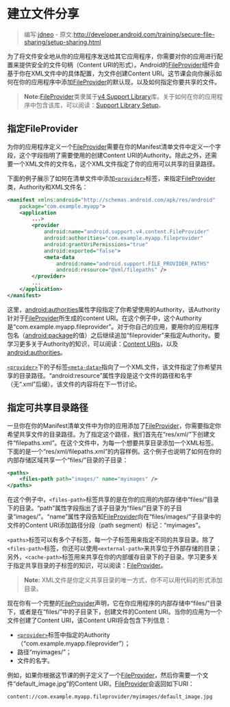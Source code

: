 # 建立文件分享

> 编写:[jdneo](https://github.com/jdneo) - 原文:<http://developer.android.com/training/secure-file-sharing/setup-sharing.html>

为了将文件安全地从你的应用程序发送给其它应用程序，你需要对你的应用进行配置来提供安全的文件句柄（Content URI的形式）。Android的[FileProvider](http://developer.android.com/reference/android/support/v4/content/FileProvider.html)组件会基于你在XML文件中的具体配置，为文件创建Content URI。这节课会向你展示如何在你的应用程序中添加[FileProvider](http://developer.android.com/reference/android/support/v4/content/FileProvider.html)的默认现，以及如何指定你要共享的文件。

> **Note:**[FileProvider](http://developer.android.com/reference/android/support/v4/content/FileProvider.html)类隶属于[v4 Support Library](http://developer.android.com/tools/support-library/features.html#v4)库。关于如何在你的应用程序中包含该库，可以阅读：[Support Library Setup](http://developer.android.com/tools/support-library/setup.html)。

## 指定FileProvider

为你的应用程序定义一个[FileProvider](http://developer.android.com/reference/android/support/v4/content/FileProvider.html)需要在你的Manifest清单文件中定义一个字段，这个字段指明了需要使用的创建Content URI的Authority。除此之外，还需要一个XML文件的文件名，这个XML文件指定了你的应用可以共享的目录路径。

下面的例子展示了如何在清单文件中添加[`<provider>`](http://developer.android.com/guide/topics/manifest/provider-element.html)标签，来指定[FileProvider](http://developer.android.com/reference/android/support/v4/content/FileProvider.html)类，Authority和XML文件名：

```xml
<manifest xmlns:android="http://schemas.android.com/apk/res/android"
    package="com.example.myapp">
    <application
        ...>
        <provider
            android:name="android.support.v4.content.FileProvider"
            android:authorities="com.example.myapp.fileprovider"
            android:grantUriPermissions="true"
            android:exported="false">
            <meta-data
                android:name="android.support.FILE_PROVIDER_PATHS"
                android:resource="@xml/filepaths" />
        </provider>
        ...
    </application>
</manifest>
```
这里，[android:authorities](http://developer.android.com/guide/topics/manifest/provider-element.html#auth)属性字段指定了你希望使用的Authority，该Authority针对于[FileProvider](http://developer.android.com/reference/android/support/v4/content/FileProvider.html)所生成的content URI。在这个例子中，这个Authority是“com.example.myapp.fileprovider”。对于你自己的应用，要用你的应用程序包名（[android:package](http://developer.android.com/guide/topics/manifest/manifest-element.html#package)的值）之后继续追加“fileprovider”来指定Authority。要学习更多关于Authority的知识，可以阅读：[Content URIs](http://developer.android.com/guide/topics/providers/content-provider-basics.html#ContentURIs)，以及[android:authorities](http://developer.android.com/guide/topics/manifest/provider-element.html#auth)。

[`<provider>`](http://developer.android.com/guide/topics/manifest/provider-element.html)下的子标签[`<meta-data>`](http://developer.android.com/guide/topics/manifest/meta-data-element.html)指向了一个XML文件，该文件指定了你希望共享的目录路径。“android:resource”属性字段是这个文件的路径和名字（无“.xml”后缀）。该文件的内容将在下一节讨论。

## 指定可共享目录路径

一旦你在你的Manifest清单文件中为你的应用添加了[FileProvider](http://developer.android.com/reference/android/support/v4/content/FileProvider.html)，你需要指定你希望共享文件的目录路径。为了指定这个路径，我们首先在“res/xml/”下创建文件“filepaths.xml”。在这个文件中，为每一个想要共享目录添加一个XML标签。下面的是一个“res/xml/filepaths.xml”的内容样例。这个例子也说明了如何在你的内部存储区域共享一个“files/”目录的子目录：

```xml
<paths>
    <files-path path="images/" name="myimages" />
</paths>
```

在这个例子中，`<files-path>`标签共享的是在你的应用的内部存储中“files/”目录下的目录。“path”属性字段指出了该子目录为“files/”目录下的子目录“images/”。“name”属性字段告知[FileProvider](http://developer.android.com/reference/android/support/v4/content/FileProvider.html)向在“files/images/”子目录中的文件的Content URI添加路径分段（path segment）标记：“myimages”。

`<paths>`标签可以有多个子标签，每一个子标签用来指定不同的共享目录。除了`<files-path>`标签，你还可以使用`<external-path>`来共享位于外部存储的目录；另外，`<cache-path>`标签用来共享在你的内部缓存目录下的子目录。学习更多关于指定共享目录的子标签的知识，可以阅读：[FileProvider](http://developer.android.com/reference/android/support/v4/content/FileProvider.html)。

> **Note:** XML文件是你定义共享目录的唯一方式，你不可以用代码的形式添加目录。

现在你有一个完整的[FileProvider](http://developer.android.com/reference/android/support/v4/content/FileProvider.html)声明，它在你应用程序的内部存储中“files/”目录下，或者是在“files/”中的子目录下，创建文件的Content URI。当你的应用为一个文件创建了Content URI，该Content URI将会包含下列信息：
- [`<provider>`](http://developer.android.com/guide/topics/manifest/provider-element.html)标签中指定的Authority（“com.example.myapp.fileprovider”）；
- 路径“myimages/”；
- 文件的名字。

例如，如果你根据这节课的例子定义了一个[FileProvider](http://developer.android.com/reference/android/support/v4/content/FileProvider.html)，然后你需要一个文件“default_image.jpg”的Content URI，[FileProvider](http://developer.android.com/reference/android/support/v4/content/FileProvider.html)会返回如下URI：

```
content://com.example.myapp.fileprovider/myimages/default_image.jpg
```
